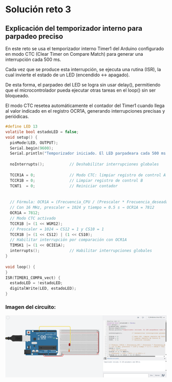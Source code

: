 # Solución reto 3

## Explicación del temporizador interno para parpadeo preciso

En este reto se usa el temporizador interno Timer1 del Arduino configurado en modo CTC (Clear Timer on Compare Match) para generar una interrupción cada 500 ms.

Cada vez que se produce esta interrupción, se ejecuta una rutina (ISR), la cual invierte el estado de un LED (encendido ↔ apagado).

De esta forma, el parpadeo del LED se logra sin usar delay(), permitiendo que el microcontrolador pueda ejecutar otras tareas en el loop() sin ser bloqueado.

El modo CTC resetea automáticamente el contador del Timer1 cuando llega al valor indicado en el registro OCR1A, generando interrupciones precisas y periódicas.

```c
#define LED 13                
volatile bool estadoLED = false;  
void setup() {
  pinMode(LED, OUTPUT);
  Serial.begin(9600);
  Serial.println("Temporizador iniciado. El LED parpadeara cada 500 ms.");

  noInterrupts();           // Deshabilitar interrupciones globales

  TCCR1A = 0;               // Modo CTC: limpiar registro de control A
  TCCR1B = 0;               // Limpiar registro de control B
  TCNT1  = 0;               // Reiniciar contador

 
  // Fórmula: OCR1A = (Frecuencia_CPU / (Prescaler * Frecuencia_deseada)) - 1
  // Con 16 MHz, prescaler = 1024 y tiempo = 0.5 s → OCR1A = 7812
  OCR1A = 7812;
  // Modo CTC activado
  TCCR1B |= (1 << WGM12);
  // Prescaler = 1024 → CS12 = 1 y CS10 = 1
  TCCR1B |= (1 << CS12) | (1 << CS10);
  // Habilitar interrupción por comparación con OCR1A
  TIMSK1 |= (1 << OCIE1A);
  interrupts();             // Habilitar interrupciones globales
}

void loop() {
}
ISR(TIMER1_COMPA_vect) {
  estadoLED = !estadoLED;          
  digitalWrite(LED, estadoLED);    
}
```

### Imagen del circuito:

![Circuito](./asets/Circuito3.png)